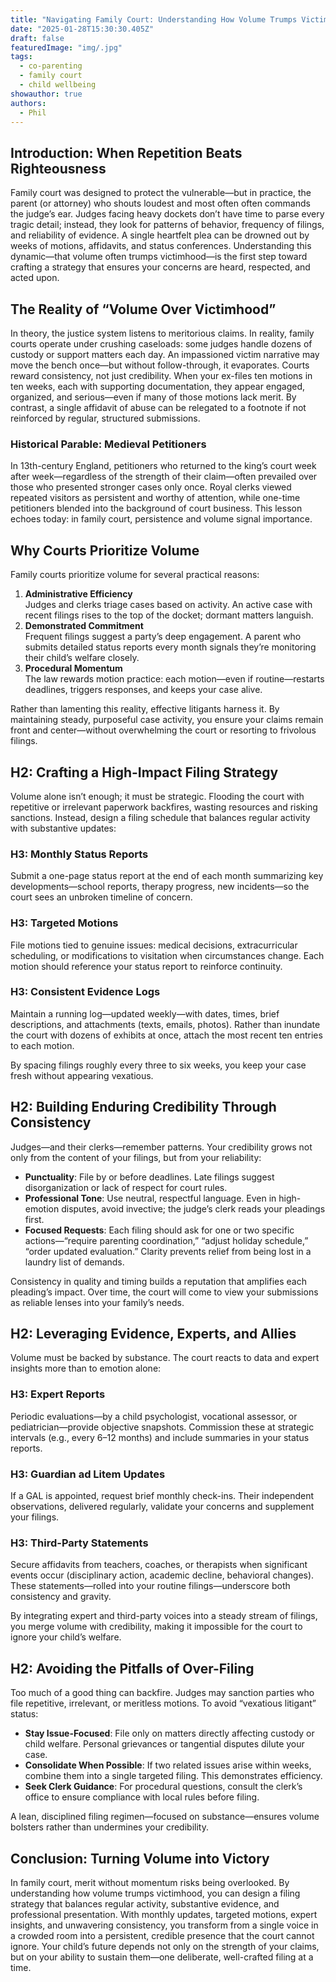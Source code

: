 ```yaml
---
title: "Navigating Family Court: Understanding How Volume Trumps Victimhood"
date: "2025-01-28T15:30:30.405Z"
draft: false
featuredImage: "img/.jpg"
tags:
  - co-parenting
  - family court
  - child wellbeing
showauthor: true
authors:
  - Phil
---
```



## Introduction: When Repetition Beats Righteousness

Family court was designed to protect the vulnerable—but in practice, the parent (or attorney) who shouts loudest and most often often commands the judge’s ear. Judges facing heavy dockets don’t have time to parse every tragic detail; instead, they look for patterns of behavior, frequency of filings, and reliability of evidence. A single heartfelt plea can be drowned out by weeks of motions, affidavits, and status conferences. Understanding this dynamic—that volume often trumps victimhood—is the first step toward crafting a strategy that ensures your concerns are heard, respected, and acted upon.

## The Reality of “Volume Over Victimhood”

In theory, the justice system listens to meritorious claims. In reality, family courts operate under crushing caseloads: some judges handle dozens of custody or support matters each day. An impassioned victim narrative may move the bench once—but without follow-through, it evaporates. Courts reward consistency, not just credibility. When your ex-files ten motions in ten weeks, each with supporting documentation, they appear engaged, organized, and serious—even if many of those motions lack merit. By contrast, a single affidavit of abuse can be relegated to a footnote if not reinforced by regular, structured submissions.

### Historical Parable: Medieval Petitioners  
In 13th-century England, petitioners who returned to the king’s court week after week—regardless of the strength of their claim—often prevailed over those who presented stronger cases only once. Royal clerks viewed repeated visitors as persistent and worthy of attention, while one-time petitioners blended into the background of court business. This lesson echoes today: in family court, persistence and volume signal importance.

## Why Courts Prioritize Volume

Family courts prioritize volume for several practical reasons:

1. **Administrative Efficiency**  
   Judges and clerks triage cases based on activity. An active case with recent filings rises to the top of the docket; dormant matters languish.
2. **Demonstrated Commitment**  
   Frequent filings suggest a party’s deep engagement. A parent who submits detailed status reports every month signals they’re monitoring their child’s welfare closely.
3. **Procedural Momentum**  
   The law rewards motion practice: each motion—even if routine—restarts deadlines, triggers responses, and keeps your case alive.

Rather than lamenting this reality, effective litigants harness it. By maintaining steady, purposeful case activity, you ensure your claims remain front and center—without overwhelming the court or resorting to frivolous filings.

## H2: Crafting a High-Impact Filing Strategy

Volume alone isn’t enough; it must be strategic. Flooding the court with repetitive or irrelevant paperwork backfires, wasting resources and risking sanctions. Instead, design a filing schedule that balances regular activity with substantive updates:

### H3: Monthly Status Reports  
Submit a one-page status report at the end of each month summarizing key developments—school reports, therapy progress, new incidents—so the court sees an unbroken timeline of concern.

### H3: Targeted Motions  
File motions tied to genuine issues: medical decisions, extracurricular scheduling, or modifications to visitation when circumstances change. Each motion should reference your status report to reinforce continuity.

### H3: Consistent Evidence Logs  
Maintain a running log—updated weekly—with dates, times, brief descriptions, and attachments (texts, emails, photos). Rather than inundate the court with dozens of exhibits at once, attach the most recent ten entries to each motion.

By spacing filings roughly every three to six weeks, you keep your case fresh without appearing vexatious.

## H2: Building Enduring Credibility Through Consistency

Judges—and their clerks—remember patterns. Your credibility grows not only from the content of your filings, but from your reliability:

- **Punctuality**: File by or before deadlines. Late filings suggest disorganization or lack of respect for court rules.  
- **Professional Tone**: Use neutral, respectful language. Even in high-emotion disputes, avoid invective; the judge’s clerk reads your pleadings first.  
- **Focused Requests**: Each filing should ask for one or two specific actions—“require parenting coordination,” “adjust holiday schedule,” “order updated evaluation.” Clarity prevents relief from being lost in a laundry list of demands.

Consistency in quality and timing builds a reputation that amplifies each pleading’s impact. Over time, the court will come to view your submissions as reliable lenses into your family’s needs.

## H2: Leveraging Evidence, Experts, and Allies

Volume must be backed by substance. The court reacts to data and expert insights more than to emotion alone:

### H3: Expert Reports  
Periodic evaluations—by a child psychologist, vocational assessor, or pediatrician—provide objective snapshots. Commission these at strategic intervals (e.g., every 6–12 months) and include summaries in your status reports.

### H3: Guardian ad Litem Updates  
If a GAL is appointed, request brief monthly check-ins. Their independent observations, delivered regularly, validate your concerns and supplement your filings.

### H3: Third-Party Statements  
Secure affidavits from teachers, coaches, or therapists when significant events occur (disciplinary action, academic decline, behavioral changes). These statements—rolled into your routine filings—underscore both consistency and gravity.

By integrating expert and third-party voices into a steady stream of filings, you merge volume with credibility, making it impossible for the court to ignore your child’s welfare.

## H2: Avoiding the Pitfalls of Over-Filing

Too much of a good thing can backfire. Judges may sanction parties who file repetitive, irrelevant, or meritless motions. To avoid “vexatious litigant” status:

- **Stay Issue-Focused**: File only on matters directly affecting custody or child welfare. Personal grievances or tangential disputes dilute your case.  
- **Consolidate When Possible**: If two related issues arise within weeks, combine them into a single targeted filing. This demonstrates efficiency.  
- **Seek Clerk Guidance**: For procedural questions, consult the clerk’s office to ensure compliance with local rules before filing.

A lean, disciplined filing regimen—focused on substance—ensures volume bolsters rather than undermines your credibility.

## Conclusion: Turning Volume into Victory

In family court, merit without momentum risks being overlooked. By understanding how volume trumps victimhood, you can design a filing strategy that balances regular activity, substantive evidence, and professional presentation. With monthly updates, targeted motions, expert insights, and unwavering consistency, you transform from a single voice in a crowded room into a persistent, credible presence that the court cannot ignore. Your child’s future depends not only on the strength of your claims, but on your ability to sustain them—one deliberate, well-crafted filing at a time.  
